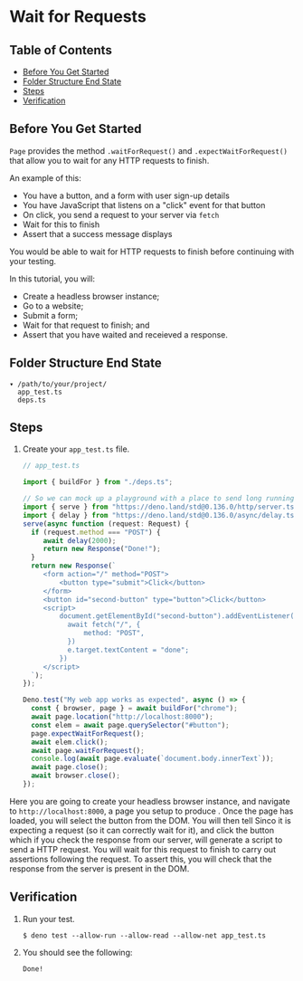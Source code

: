 # Wait for Requests

## Table of Contents

- [Before You Get Started](#before-you-get-started)
- [Folder Structure End State](#folder-structure-end-state)
- [Steps](#steps)
- [Verification](#verification)

## Before You Get Started

`Page` provides the method `.waitForRequest()` and `.expectWaitForRequest()` that allow you 
to wait for any HTTP requests to finish.

An example of this:

  - You have a button, and a form with user sign-up details
  - You have JavaScript that listens on a "click" event for that button
  - On click, you send a request to your server via `fetch`
  - Wait for this to finish
  - Assert that a success message displays

You would be able to wait for HTTP requests to finish before continuing
with your testing.

In this tutorial, you will:

- Create a headless browser instance;
- Go to a website;
- Submit a form;
- Wait for that request to finish; and
- Assert that you have waited and receieved a response.

## Folder Structure End State

```text
▾ /path/to/your/project/
  app_test.ts
  deps.ts
```

## Steps

1. Create your `app_test.ts` file.

   ```typescript
   // app_test.ts

   import { buildFor } from "./deps.ts";

   // So we can mock up a playground with a place to send long running HTTP requests.
   import { serve } from "https://deno.land/std@0.136.0/http/server.ts";
   import { delay } from "https://deno.land/std@0.136.0/async/delay.ts";
   serve(async function (request: Request) {
     if (request.method === "POST") {
        await delay(2000);
        return new Response("Done!");
     }
     return new Response(`
        <form action="/" method="POST">
            <button type="submit">Click</button>
        </form>
        <button id="second-button" type="button">Click</button>
        <script>
            document.getElementById("second-button").addEventListener('click', async e => {
              await fetch("/", {
                  method: "POST",
              })
              e.target.textContent = "done";
            })
        </script>
     `);
   });

   Deno.test("My web app works as expected", async () => {
     const { browser, page } = await buildFor("chrome");
     await page.location("http://localhost:8000");
     const elem = await page.querySelector("#button");
     page.expectWaitForRequest();
     await elem.click();
     await page.waitForRequest();
     console.log(await page.evaluate(`document.body.innerText`));
     await page.close();
     await browser.close();
   });
   ```

Here you are going to create your headless browser instance, and navigate to
`http://localhost:8000`, a page you setup to produce . Once the page has
loaded, you will select the button from the DOM. You will then tell Sinco it is
expecting a request (so it can correctly wait for it), and click the button which
if you check the response from our server, will generate a script to send a HTTP request.
You will wait for this request to finish to carry out assertions following the request.
To assert this, you will check that the response from the server is present in the DOM.

## Verification

1. Run your test.

   ```shell
   $ deno test --allow-run --allow-read --allow-net app_test.ts
   ```

2. You should see the following:
   ```shell
   Done!
   ```
